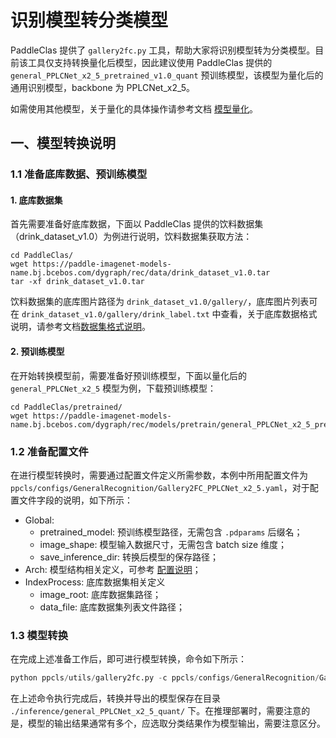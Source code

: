 # 识别模型转分类模型

PaddleClas 提供了 `gallery2fc.py` 工具，帮助大家将识别模型转为分类模型。目前该工具仅支持转换量化后模型，因此建议使用 PaddleClas 提供的 `general_PPLCNet_x2_5_pretrained_v1.0_quant` 预训练模型，该模型为量化后的通用识别模型，backbone 为 PPLCNet_x2_5。

如需使用其他模型，关于量化的具体操作请参考文档 [模型量化](./model_prune_quantization.md)。

## 一、模型转换说明

### 1.1 准备底库数据、预训练模型

#### 1. 底库数据集

首先需要准备好底库数据，下面以 PaddleClas 提供的饮料数据集（drink_dataset_v1.0）为例进行说明，饮料数据集获取方法：

```shell
cd PaddleClas/
wget https://paddle-imagenet-models-name.bj.bcebos.com/dygraph/rec/data/drink_dataset_v1.0.tar
tar -xf drink_dataset_v1.0.tar
```

饮料数据集的底库图片路径为 `drink_dataset_v1.0/gallery/`，底库图片列表可在 `drink_dataset_v1.0/gallery/drink_label.txt` 中查看，关于底库数据格式说明，请参考文档[数据集格式说明](../data_preparation/recognition_dataset.md#1-数据集格式说明)。

#### 2. 预训练模型

在开始转换模型前，需要准备好预训练模型，下面以量化后的 `general_PPLCNet_x2_5` 模型为例，下载预训练模型：

```shell
cd PaddleClas/pretrained/
wget https://paddle-imagenet-models-name.bj.bcebos.com/dygraph/rec/models/pretrain/general_PPLCNet_x2_5_pretrained_v1.0_quant.pdparams
```

### 1.2 准备配置文件

在进行模型转换时，需要通过配置文件定义所需参数，本例中所用配置文件为 `ppcls/configs/GeneralRecognition/Gallery2FC_PPLCNet_x2_5.yaml`，对于配置文件字段的说明，如下所示：

* Global:
    * pretrained_model: 预训练模型路径，无需包含 `.pdparams` 后缀名；
    * image_shape: 模型输入数据尺寸，无需包含 batch size 维度；
    * save_inference_dir: 转换后模型的保存路径；
* Arch: 模型结构相关定义，可参考 [配置说明](../models_training/config_description.md#3-%E8%AF%86%E5%88%AB%E6%A8%A1%E5%9E%8B)；
* IndexProcess: 底库数据集相关定义
    * image_root: 底库数据集路径；
    * data_file: 底库数据集列表文件路径；

### 1.3 模型转换

在完成上述准备工作后，即可进行模型转换，命令如下所示：

```python
python ppcls/utils/gallery2fc.py -c ppcls/configs/GeneralRecognition/Gallery2FC_PPLCNet_x2_5.yaml
```

在上述命令执行完成后，转换并导出的模型保存在目录 `./inference/general_PPLCNet_x2_5_quant/` 下。在推理部署时，需要注意的是，模型的输出结果通常有多个，应选取分类结果作为模型输出，需要注意区分。
